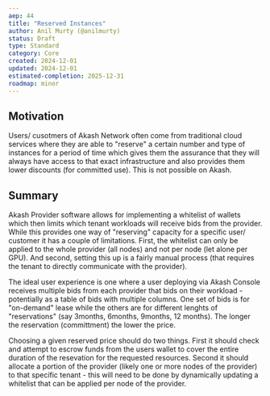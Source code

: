 ```yaml
---
aep: 44
title: "Reserved Instances"
author: Anil Murty (@anilmurty)
status: Draft
type: Standard
category: Core
created: 2024-12-01
updated: 2024-12-01
estimated-completion: 2025-12-31
roadmap: minor
---
```


## Motivation

Users/ cusotmers of Akash Network often come from traditional cloud services where they are able to "reserve" a certain number and type of instances for a period of time which gives them the assurance that they will always have access to that exact infrastructure and also provides them lower discounts (for committed use). This is not possible on Akash.

## Summary

Akash Provider software allows for implementing a whitelist of wallets which then limits which tenant workloads will receive bids from the provider. While this provides one way of "reserving" capacity for a specific user/ customer it has a couple of limitations. First, the whitelist can only be applied to the whole provider (all nodes) and not per node (let alone per GPU). And second, setting this up is a fairly manual process (that requires the tenant to directly communicate with the provider).

The ideal user experience is one where a user deploying via Akash Console receives multiple bids from each provider that bids on their workload - potentially as a table of bids with multiple columns. One set of bids is for "on-demand" lease while the others are for different lenghts of "reservations" (say 3months, 6months, 9months, 12 months). The longer the reservation (committment) the lower the price. 

Choosing a given reserved price should do two things. First it should check and attempt to escrow funds from the users wallet to cover the entire duration of the resevation for the requested resources. Second it should allocate a portion of the provider (likely one or more nodes of the provider) to that specific tenant - this will need to be done by dynamically updating a whitelist that can be applied per node of the provider. 
